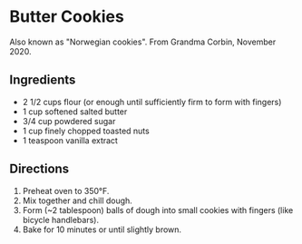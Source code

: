 # Butter Cookies

Also known as "Norwegian cookies".  From Grandma Corbin, November 2020.

## Ingredients

- 2 1/2 cups flour (or enough until sufficiently firm to form with fingers)
- 1 cup softened salted butter
- 3/4 cup powdered sugar
- 1 cup finely chopped toasted nuts
- 1 teaspoon vanilla extract

## Directions

1. Preheat oven to 350°F.
1. Mix together and chill dough.
1. Form (~2 tablespoon) balls of dough into small cookies with fingers (like bicycle handlebars).
1. Bake for 10 minutes or until slightly brown.
